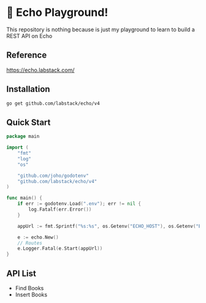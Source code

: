 <h1>🚀 Echo Playground!</h1>

<p>This repository is nothing because is just my playground to learn to build a REST API on Echo</p>

<h2>Reference</h2>
<a href="https://echo.labstack.com/">https://echo.labstack.com/</a>

<h2>Installation</h2>

```bash
go get github.com/labstack/echo/v4
```

<h2>Quick Start</h2>

```go
package main

import (
	"fmt"
	"log"
	"os"

	"github.com/joho/godotenv"
	"github.com/labstack/echo/v4"
)

func main() {
	if err := godotenv.Load(".env"); err != nil {
		log.Fatalf(err.Error())
	}

	appUrl := fmt.Sprintf("%s:%s", os.Getenv("ECHO_HOST"), os.Getenv("ECHO_PORT"))

	e := echo.New()
	// Routes
	e.Logger.Fatal(e.Start(appUrl))
}
```

<h2>API List</h2>
<ul>
    <li>Find Books</li>
    <li>Insert Books</li>
</ul>
